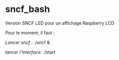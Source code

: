 # sncf_bash
Version SNCF LED pour un affichage Raspberry LCD

Pour le moment, il faut :

*Lancer sncf :*
./sncf &

*lancer l'interface:*
./start
